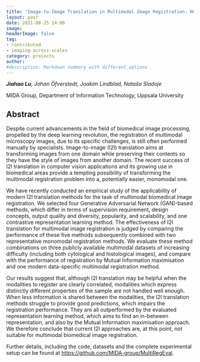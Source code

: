 ```yaml
---
title: "Image-to-Image Translation in Multimodal Image Registration: How Well Does It Work?"
layout: post
date: 2021-08-25 14:00
image: 
headerImage: false
tag:
- contributed
- imaging-across-scales
category: projects
author:
#description: Markdown summary with different options
---
```


_**Jiahao Lu**, Johan Öfverstedt, Joakim Lindblad, Nataša Sladoje_

MIDA Group, Department of Information Technology, Uppsala University

## Abstract

Despite current advancements in the field of biomedical image processing, propelled by the deep learning revolution, the registration of multimodal microscopy images, due to its specific challenges, is still often performed manually by specialists. Image-to-image (I2I) translation aims at transforming images from one domain while preserving their contents so they have the style of images from another domain. The recent success of I2I translation in computer vision applications and its growing use in biomedical areas provide a tempting possibility of transforming the multimodal registration problem into a, potentially easier, monomodal one.

We have recently conducted an empirical study of the applicability of modern I2I translation methods for the task of multimodal biomedical image registration. We selected four Generative Adversarial Network (GAN)-based methods, which differ in terms of supervision requirement, design concepts, output quality and diversity, popularity, and scalability, and one contrastive representation learning method. The effectiveness of I2I translation for multimodal image registration is judged by comparing the performance of these five methods subsequently combined with two representative monomodal registration methods. We evaluate these method combinations on three publicly available multimodal datasets of increasing difficulty (including both cytological and histological images), and compare with the performance of registration by Mutual Information maximisation and one modern data-specific multimodal registration method.

Our results suggest that, although I2I translation may be helpful when the modalities to register are clearly correlated, modalities which express distinctly different properties of the sample are not handled well enough. When less information is shared between the modalities, the I2I translation methods struggle to provide good predictions, which impairs the registration performance. They are all outperformed by the evaluated representation learning method, which aims to find an in-between representation, and also by the Mutual Information maximisation approach. We therefore conclude that current I2I approaches are, at this point, not suitable for multimodal biomedical image registration.

Further details, including the code, datasets and the complete experimental setup can be found at https://github.com/MIDA-group/MultiRegEval.
